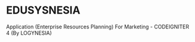 # EDUSYSNESIA
Application (Enterprise Resources Planning) For Marketing - CODEIGNITER 4 (By LOGYNESIA)
